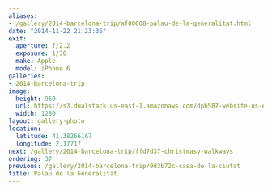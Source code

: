 ```yaml
---
aliases:
- /gallery/2014-barcelona-trip/af00008-palau-de-la-generalitat.html
date: "2014-11-22 21:23:36"
exif:
  aperture: f/2.2
  exposure: 1/30
  make: Apple
  model: iPhone 6
galleries:
- 2014-barcelona-trip
image:
  height: 960
  url: https://s3.dualstack.us-east-1.amazonaws.com/dpb587-website-us-east-1/asset/gallery/2014-barcelona-trip/af00008-palau-de-la-generalitat~1280.jpg
  width: 1280
layout: gallery-photo
location:
  latitude: 41.38266167
  longitude: 2.17717
next: /gallery/2014-barcelona-trip/ffd7d37-christmasy-walkways
ordering: 37
previous: /gallery/2014-barcelona-trip/9d3b72c-casa-de-la-ciutat
title: Palau de la Generalitat
---
```

